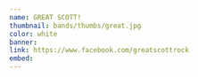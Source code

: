 ```yaml
---
name: GREAT SCOTT!
thumbnail: bands/thumbs/great.jpg
color: white
banner:
link: https://www.facebook.com/greatscottrock
embed:
---
```

